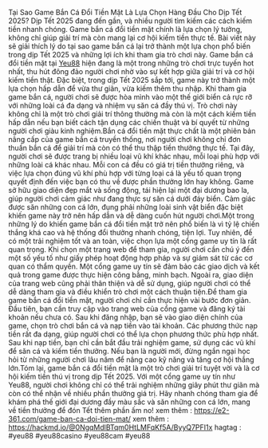  Tại Sao Game Bắn Cá Đổi Tiền Mặt Là Lựa Chọn Hàng Đầu Cho Dịp Tết 2025?
Dịp Tết 2025 đang đến gần, và nhiều người tìm kiếm các cách kiếm tiền nhanh chóng. Game bắn cá đổi tiền mặt chính là lựa chọn lý tưởng, không chỉ giúp giải trí mà còn mang lại cơ hội kiếm tiền thực tế. Bài viết này sẽ giải thích lý do tại sao game bắn cá lại trở thành một lựa chọn phổ biến trong dịp Tết 2025 và những lợi ích khi tham gia trò chơi này.
Game bắn cá đổi tiền mặt tại [Yeu88](https://e2-361.com/) hiện đang là một trong những trò chơi trực tuyến hot nhất, thu hút đông đảo người chơi nhờ vào sự kết hợp giữa giải trí và cơ hội kiếm tiền thật. Đặc biệt, trong dịp Tết 2025 sắp tới, game này trở thành một lựa chọn hấp dẫn để vừa thư giãn, vừa kiếm thêm thu nhập. Khi tham gia game bắn cá, người chơi sẽ được hòa mình vào một thế giới biển cả rực rỡ với những loài cá đa dạng và nhiệm vụ săn cá đầy thú vị. Trò chơi này không chỉ là một trò chơi giải trí thông thường mà còn là một cách kiếm tiền hấp dẫn nếu bạn biết cách tận dụng các chiến thuật và bí quyết từ những người chơi giàu kinh nghiệm.Bắn cá đổi tiền mặt thực chất là một phiên bản nâng cấp của game bắn cá truyền thống, nơi người chơi không chỉ đơn thuần bắn cá để giải trí mà còn có thể thu thập tiền thưởng thực tế. Tại đây, người chơi sẽ được trang bị nhiều loại vũ khí khác nhau, mỗi loại phù hợp với những loài cá khác nhau. Mỗi con cá đều có giá trị tiền thưởng riêng, và việc lựa chọn đúng vũ khí phù hợp với từng loại cá là yếu tố quan trọng quyết định đến việc bạn có thu về được phần thưởng lớn hay không. Game sở hữu giao diện đẹp mắt và sống động, tái hiện lại một đại dương bao la, giúp người chơi cảm giác như đang thực sự săn cá dưới đáy biển. Cảm giác được săn những con cá lớn, đụng phải những loài sinh vật biển đặc biệt khiến game này trở nên hấp dẫn và dễ dàng cuốn hút người chơi.Một trong những lý do khiến game bắn cá đổi tiền mặt trở nên phổ biến là vì tỷ lệ chiến thắng khá cao và hệ thống đổi thưởng nhanh chóng, tiện lợi. Tuy nhiên, để có một trải nghiệm tốt và an toàn, việc chọn lựa một cổng game uy tín là rất quan trọng. Khi chọn một trang web để tham gia, người chơi cần chú ý đến một số yếu tố như giấy phép hoạt động hợp pháp và sự giám sát từ các cơ quan có thẩm quyền. Một cổng game uy tín sẽ đảm bảo các giao dịch và kết quả trong game được thực hiện công bằng, minh bạch. Ngoài ra, giao diện của trang web cũng phải thân thiện và dễ sử dụng, giúp người chơi có thể dễ dàng tham gia và điều khiển trò chơi một cách thuận tiện.Để tham gia game bắn cá đổi tiền mặt, người chơi chỉ cần thực hiện vài bước đơn giản. Đầu tiên, bạn cần truy cập vào trang web của cổng game và đăng ký tài khoản nếu chưa có. Sau khi đăng nhập, bạn sẽ vào giao diện chính của game, chọn trò chơi bắn cá và nạp tiền vào tài khoản. Các phương thức nạp tiền rất đa dạng, giúp người chơi có thể lựa chọn phương thức phù hợp nhất. Sau khi nạp tiền, bạn chỉ cần bắt đầu trải nghiệm game, sử dụng các vũ khí để săn cá và kiếm tiền thưởng. Nếu bạn là người mới, đừng ngần ngại học hỏi từ những người chơi lâu năm để nâng cao kỹ năng và tăng cơ hội thắng lớn.Tóm lại, game bắn cá đổi tiền mặt là một trò chơi giải trí tuyệt vời và là cơ hội kiếm tiền thú vị trong dịp Tết 2025. Với một cổng game uy tín như Yeu88, người chơi không chỉ có thể trải nghiệm những giây phút thư giãn mà còn có thể nhận về nhiều phần thưởng giá trị. Hãy nhanh chóng tham gia để khám phá thế giới đại dương đầy màu sắc và săn những con cá lớn, mang về tiền thưởng để đón Tết thêm phần ấm no!
xem thêm : https://e2-361.com/game-ban-ca-doi-tien-mat/
xem thêm : https://hackmd.io/@0NgqMdlBTqm0HtLMFqKf5A/ByyQ7PFI1x
hagtag : #yeu88 #yeu88casino #yeu88cam #yeu88

